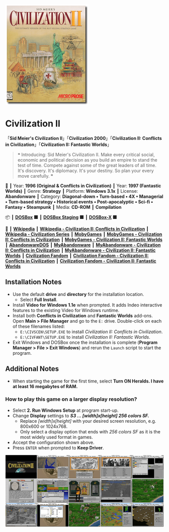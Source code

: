 ![](Thumbnail.png "application-thumbnail")

# Civilization II

「**Sid Meier's Civilization II**」「**Civilization 2000**」「**Civilization II: Conflicts in Civilization**」「**Civilization II: Fantastic Worlds**」

> ❝ Introducing: Sid Meier's Civilization II. Make every critical social, economic and political decision as you build an empire to stand the test of time. Compete against some of the great leaders of all time. It's discovery. It's diplomacy. It's your destiny. So plan your every move carefully. ❞
>

📌 ┃ Year: **1996 (Original & Conflicts in Civilization)** ┃ Year: **1997 (Fantastic Worlds)** ┃ Genre: **Strategy** ┃ Platform: **Windows 3.1x** ┃ License: **Abandonware** ┃ Category: **Diagonal-down • Turn-based • 4X • Managerial • Turn-based strategy • Historical events • Post-apocalyptic • Sci-fi • Fantasy • Steampunk** ┃ Media: **CD-ROM** ┃ **Compilation** 

📦 ┃ **[DOSBox](https://www.dosbox.com/) 🟩** ┃ **[DOSBox Staging](https://dosbox-staging.github.io/) 🟩** ┃ **[DOSBox-X](https://dosbox-x.com/) 🟩** 

📎 ┃ **[Wikipedia](https://en.wikipedia.org/wiki/Civilization_II)** ┃ **[Wikipedia - Civilization II: Conflicts in Civilization](https://en.wikipedia.org/wiki/Civilization_II:_Conflicts_in_Civilization)** ┃ **[Wikipedia - Civilization Series](https://en.wikipedia.org/wiki/Civilization_(series))** ┃ **[MobyGames](https://www.mobygames.com/game/15/sid-meiers-civilization-ii/)** ┃ **[MobyGames - Civilization II: Conflicts in Civilization](https://www.mobygames.com/game/1509/sid-meiers-civilization-ii-scenarios-conflicts-in-civilization/)** ┃ **[MobyGames - Civilization II: Fantastic Worlds](https://www.mobygames.com/game/1593/civilization-ii-fantastic-worlds/)** ┃ **[AbandonwareDOS](https://www.abandonwaredos.com/abandonware-game.php?abandonware=Civilization+2&gid=1894)** ┃ **[MyAbandonware](https://www.myabandonware.com/game/sid-meier-s-civilization-ii-453)** ┃ **[MyAbandonware - Civilization II: Conflicts in Civilization](https://www.myabandonware.com/game/sid-meier-s-civilization-ii-scenarios-conflicts-in-civilization-c45)** ┃ **[MyAbandonware - Civilization II: Fantastic Worlds](https://www.myabandonware.com/game/civilization-ii-fantastic-worlds-dvr)** ┃ **[Civilization Fandom](https://civilization.fandom.com/wiki/Civilization_II)** ┃ **[Civilization Fandom - Civilization II: Conflicts in Civilization](https://civilization.fandom.com/wiki/Civilization_II:_Conflicts_in_Civilization)** ┃ **[Civilization Fandom - Civilization II: Fantastic Worlds](https://civilization.fandom.com/wiki/Civ_II:_Fantastic_Worlds)** 

## Installation Notes
- Use the default **drive** and **directory** for the installation location.
  - Select **Full Install**.
- Install **Video for Windows 1.1e** when prompted. It adds Indeo interactive features to the existing Video for Windows runtime.
- Install both **Conflicts in Civilization** and **Fantastic Worlds** add-ons. Open **Main > File Manager** and go to the `E:` drive. Double-click on each of these filenames listed:
  - `E:\CIVSCEN\SETUP.EXE` to install *Civilization II: Conflicts in Civilization*.
  - `E:\CIVFANT\SETUP.EXE` to install *Civilization II: Fantastic Worlds*.
- Exit Windows and DOSBox once the installation is complete (**Program Manager > File > Exit Windows**) and rerun the `Launch` script to start the program.

## Additional Notes
- When starting the game for the first time, select **Turn ON Heralds. I have at least 16 megabytes of RAM.**

### How to play this game on a larger display resolution?
- Select **2. Run Windows Setup** at program start-up.
- Change **Display** settings to _**S3 ... [width]x[height] 256 colors SF.**_
  - Replace *[width]x[height]* with your desired screen resolution, e.g. 800x600 or 1024x768.
  - Only select a display option that ends with *256 colors SF* as it is the most widely used format in games.
- Accept the configuration shown above.
- Press `ENTER` when prompted to **Keep Driver**.

![](Montage.png "Civilization II")

